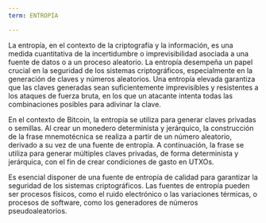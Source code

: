 ```yaml
---
term: ENTROPÍA

---
```

La entropía, en el contexto de la criptografía y la información, es una medida cuantitativa de la incertidumbre o imprevisibilidad asociada a una fuente de datos o a un proceso aleatorio. La entropía desempeña un papel crucial en la seguridad de los sistemas criptográficos, especialmente en la generación de claves y números aleatorios. Una entropía elevada garantiza que las claves generadas sean suficientemente imprevisibles y resistentes a los ataques de fuerza bruta, en los que un atacante intenta todas las combinaciones posibles para adivinar la clave.

En el contexto de Bitcoin, la entropía se utiliza para generar claves privadas o semillas. Al crear un monedero determinista y jerárquico, la construcción de la frase mnemotécnica se realiza a partir de un número aleatorio, derivado a su vez de una fuente de entropía. A continuación, la frase se utiliza para generar múltiples claves privadas, de forma determinista y jerárquica, con el fin de crear condiciones de gasto en UTXOs.

Es esencial disponer de una fuente de entropía de calidad para garantizar la seguridad de los sistemas criptográficos. Las fuentes de entropía pueden ser procesos físicos, como el ruido electrónico o las variaciones térmicas, o procesos de software, como los generadores de números pseudoaleatorios.